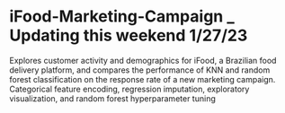 # iFood-Marketing-Campaign _ Updating this weekend 1/27/23
Explores customer activity and demographics for iFood, a Brazilian food delivery platform, and compares the performance of KNN and random forest classification on the response rate of a new marketing campaign. Categorical feature encoding, regression imputation, exploratory visualization, and random forest hyperparameter tuning
